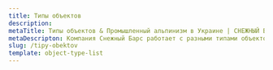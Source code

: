 ```yaml
---
title: Типы объектов
description: 
metaTitle: Типы объектов & Промышленный альпинизм в Украине | СНЕЖНЫЙ БАРС
metaDescripton: Компания Снежный Барс работает с разными типами объектов. Подробнее узнайте у наших специалистов ☎+38 (096) 555-30-92
slug: /tipy-obektov
template: object-type-list
---
```

